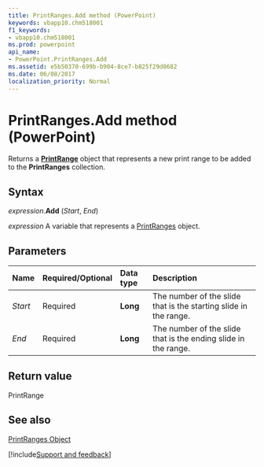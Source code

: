 ```yaml
---
title: PrintRanges.Add method (PowerPoint)
keywords: vbapp10.chm518001
f1_keywords:
- vbapp10.chm518001
ms.prod: powerpoint
api_name:
- PowerPoint.PrintRanges.Add
ms.assetid: e5b50370-699b-b904-8ce7-b825f29d0682
ms.date: 06/08/2017
localization_priority: Normal
---
```



# PrintRanges.Add method (PowerPoint)

Returns a **[PrintRange](PowerPoint.PrintRange.md)** object that represents a new print range to be added to the **PrintRanges** collection.


## Syntax

_expression_.**Add** (_Start_, _End_)

_expression_ A variable that represents a [PrintRanges](PowerPoint.PrintRanges.md) object.


## Parameters



|Name|Required/Optional|Data type|Description|
|:-----|:-----|:-----|:-----|
| _Start_|Required|**Long**|The number of the slide that is the starting slide in the range.|
| _End_|Required|**Long**|The number of the slide that is the ending slide in the range.|

## Return value

PrintRange


## See also


[PrintRanges Object](PowerPoint.PrintRanges.md)

[!include[Support and feedback](~/includes/feedback-boilerplate.md)]